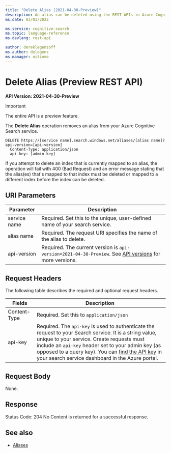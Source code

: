 ```yaml
---
title: "Delete Alias (2021-04-30-Preview)"
description: An alias can be deleted using the REST APIs in Azure Cognitive Search
ms.date: 03/01/2022

ms.service: cognitive-search
ms.topic: language-reference
ms.devlang: rest-api

author: dereklegenzoff
ms.author: delegenz
ms.manager: nitinme
---
```

# Delete Alias (Preview REST API)

**API Version: 2021-04-30-Preview**

> [!Important]
> The entire API is a preview feature.

The **Delete Alias** operation removes an alias from your Azure Cognitive Search service.  

```http
DELETE https://[service name].search.windows.net/aliases/[alias name]?api-version=[api-version]      
  Content-Type: application/json  
  api-key: [admin key]  
```  

If you attempt to delete an index that is currently mapped to an alias, the operation will fail with 400 (Bad Request) and an error message stating that the alias(es) that's mapped to that index must be deleted or mapped to a different index before the index can be deleted.

## URI Parameters

| Parameter	  | Description  | 
|-------------|--------------|
| service name | Required. Set this to the unique, user-defined name of your search service. |
| alias name  | Required. The request URI specifies the name of the alias to delete.  |
| api-version | Required. The current version is `api-version=2021-04-30-Preview`. See [API versions](../search-service-api-versions.md) for more versions.|

## Request Headers

 The following table describes the required and optional request headers.  

|Fields              |Description      |  
|--------------------|-----------------|  
|Content-Type|Required. Set this to `application/json`|  
|api-key|Required. The `api-key` is used to authenticate the request to your Search service. It is a string value, unique to your service. Create requests must include an `api-key` header set to your admin key (as opposed to a query key). You can [find the API key](/azure/search/search-security-api-keys#find-existing-keys) in your search service dashboard in the Azure portal.|  

## Request Body  
 None.  

## Response  
 Status Code: 204 No Content is returned for a successful response.  


## See also  

+ [Aliases]()